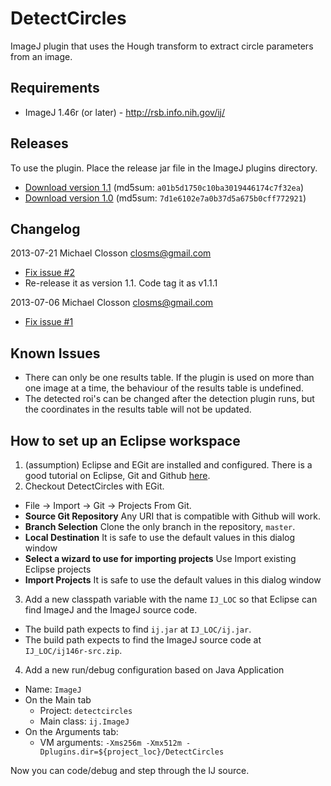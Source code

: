DetectCircles
=============

ImageJ plugin that uses the Hough transform to extract circle parameters
from an image.


Requirements
------------

- ImageJ 1.46r (or later) - http://rsb.info.nih.gov/ij/


Releases
--------

To use the plugin.  Place the release jar file in the ImageJ plugins
directory.

* [Download version 1.1](https://github.com/closms/detectcircles/wiki/releases/Detect_Circles-1.1.jar)  (md5sum: `a01b5d1750c10ba3019446174c7f32ea`)
* [Download version 1.0](https://github.com/closms/detectcircles/wiki/releases/Detect_Circles-1.0.jar)  (md5sum: `7d1e6102e7a0b37d5a675b0cff772921`)


Changelog
---------

2013-07-21 Michael Closson <closms@gmail.com>

* [Fix issue #2](https://github.com/closms/detectcircles/issues/2)
* Re-release it as version 1.1.  Code tag it as v1.1.1

2013-07-06 Michael Closson <closms@gmail.com>

* [Fix issue #1](https://github.com/closms/detectcircles/issues/1)


Known Issues
------------

* There can only be one results table.  If the plugin is used on more than one image at a time, the behaviour of the results table is undefined.
* The detected roi's can be changed after the detection plugin runs, but the coordinates in the results table will not be updated.


How to set up an Eclipse workspace
----------------------------------

1. (assumption) Eclipse and EGit are installed and configured. There is a good tutorial on Eclipse, Git and Github [here](http://www.vogella.com/tutorials/EclipseGit/article.html).
2. Checkout DetectCircles with EGit.
  * File -> Import -> Git -> Projects From Git.
  * **Source Git Repository** Any URI that is compatible with Github will work.
  * **Branch Selection** Clone the only branch in the repository, `master`.
  * **Local Destination** It is safe to use the default values in this dialog window
  * **Select a wizard to use for importing projects** Use Import existing Eclipse projects
  * **Import Projects** It is safe to use the default values in this dialog window
3. Add a new classpath variable with the name `IJ_LOC` so that Eclipse can find ImageJ and the ImageJ source code.
  * The build path expects to find `ij.jar` at `IJ_LOC/ij.jar`.
  * The build path expects to find the ImageJ source code at `IJ_LOC/ij146r-src.zip`.
4. Add a new run/debug configuration based on Java Application
  * Name: `ImageJ`
  * On the Main tab
    * Project: `detectcircles`
    * Main class: `ij.ImageJ`
  * On the Arguments tab:
    * VM arguments: `-Xms256m -Xmx512m -Dplugins.dir=${project_loc}/DetectCircles`

Now you can code/debug and step through the IJ source.

